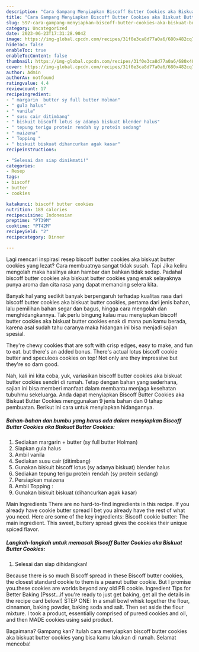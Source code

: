 ```yaml
---
description: "Cara Gampang Menyiapkan Biscoff Butter Cookies aka Biskuat Butter Cookies yang Lezat}"
title: "Cara Gampang Menyiapkan Biscoff Butter Cookies aka Biskuat Butter Cookies yang Lezat}"
slug: 597-cara-gampang-menyiapkan-biscoff-butter-cookies-aka-biskuat-butter-cookies-yang-lezat
category: Uncategorized
date: 2023-06-23T17:31:28.904Z
image: https://img-global.cpcdn.com/recipes/31f0e3ca8d77a0a6/680x482cq70/biscoff-butter-cookies-aka-biskuat-butter-cookies-foto-resep-utama.jpg
hideToc: false
enableToc: true
enableTocContent: false
thumbnail: https://img-global.cpcdn.com/recipes/31f0e3ca8d77a0a6/680x482cq70/biscoff-butter-cookies-aka-biskuat-butter-cookies-foto-resep-utama.jpg
cover: https://img-global.cpcdn.com/recipes/31f0e3ca8d77a0a6/680x482cq70/biscoff-butter-cookies-aka-biskuat-butter-cookies-foto-resep-utama.jpg
author: Admin
authorAv: notfound
ratingvalue: 4.4
reviewcount: 17
recipeingredient:
- " margarin  butter sy full butter Holman"
- " gula halus"
- " vanila"
- " susu cair ditimbang"
- " biskuit biscoff lotus sy adanya biskuat blender halus"
- " tepung terigu protein rendah sy protein sedang"
- " maizena"
- " Topping "
- " biskuit biskuat dihancurkan agak kasar"
recipeinstructions:

- "Selesai dan siap dinikmati!"
categories:
- Resep
tags:
- biscoff
- butter
- cookies

katakunci: biscoff butter cookies 
nutrition: 189 calories
recipecuisine: Indonesian
preptime: "PT39M"
cooktime: "PT42M"
recipeyield: "2"
recipecategory: Dinner

---
```



Lagi mencari inspirasi resep biscoff butter cookies aka biskuat butter cookies yang lezat? Cara membuatnya sangat tidak susah. Tapi Jika keliru mengolah maka hasilnya akan hambar dan bahkan tidak sedap. Padahal biscoff butter cookies aka biskuat butter cookies yang enak selayaknya punya aroma dan cita rasa yang dapat memancing selera kita.


Banyak hal yang sedikit banyak berpengaruh terhadap kualitas rasa dari biscoff butter cookies aka biskuat butter cookies, pertama dari jenis bahan, lalu pemilihan bahan segar dan bagus, hingga cara mengolah dan menghidangkannya. Tak perlu bingung kalau mau menyiapkan biscoff butter cookies aka biskuat butter cookies enak di mana pun kamu berada, karena asal sudah tahu caranya maka hidangan ini bisa menjadi sajian spesial.

They&#39;re chewy cookies that are soft with crisp edges, easy to make, and fun to eat. but there&#39;s an added bonus. There&#39;s actual lotus biscoff cookie butter and speculoos cookies on top! Not only are they impressive but they&#39;re so darn good.


Nah, kali ini kita coba, yuk, variasikan biscoff butter cookies aka biskuat butter cookies sendiri di rumah. Tetap dengan bahan yang sederhana, sajian ini bisa memberi manfaat dalam membantu menjaga kesehatan tubuhmu sekeluarga. Anda dapat menyiapkan Biscoff Butter Cookies aka Biskuat Butter Cookies menggunakan 9 jenis bahan dan 0 tahap pembuatan. Berikut ini cara untuk menyiapkan hidangannya.

<!--inarticleads1-->

##### Bahan-bahan dan bumbu yang harus ada dalam menyiapkan Biscoff Butter Cookies aka Biskuat Butter Cookies:

1. Sediakan  margarin + butter (sy full butter Holman)
1. Siapkan  gula halus
1. Ambil  vanila
1. Sediakan  susu cair (ditimbang)
1. Gunakan  biskuit biscoff lotus (sy adanya biskuat) blender halus
1. Sediakan  tepung terigu protein rendah (sy protein sedang)
1. Persiapkan  maizena
1. Ambil  Topping :
1. Gunakan  biskuit biskuat (dihancurkan agak kasar)


Main Ingredients There are no hard-to-find ingredients in this recipe. If you already have cookie butter spread I bet you already have the rest of what you need. Here are some of the key ingredients: Biscoff cookie butter: The main ingredient. This sweet, buttery spread gives the cookies their unique spiced flavor. 

<!--inarticleads2-->

##### Langkah-langkah untuk memasak Biscoff Butter Cookies aka Biskuat Butter Cookies:


1. Selesai dan siap dihidangkan!

Because there is so much Biscoff spread in these Biscoff butter cookies, the closest standard cookie to them is a peanut butter cookie. But I promise you.these cookies are worlds beyond any old PB cookie. Ingredient Tips for Better Baking (Pssst…if you&#39;re ready to just get baking, get all the details in the recipe card below!) STEP ONE: In a small bowl whisk together the flour, cinnamon, baking powder, baking soda and salt. Then set aside the flour mixture. I took a product, essentially comprised of pureed cookies and oil, and then MADE cookies using said product. 

Bagaimana? Gampang kan? Itulah cara menyiapkan biscoff butter cookies aka biskuat butter cookies yang bisa kamu lakukan di rumah. Selamat mencoba!
